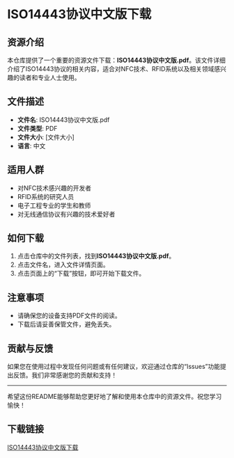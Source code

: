 # ISO14443协议中文版下载

## 资源介绍

本仓库提供了一个重要的资源文件下载：**ISO14443协议中文版.pdf**。该文件详细介绍了ISO14443协议的相关内容，适合对NFC技术、RFID系统以及相关领域感兴趣的读者和专业人士使用。

## 文件描述

- **文件名**: ISO14443协议中文版.pdf
- **文件类型**: PDF
- **文件大小**: [文件大小]
- **语言**: 中文

## 适用人群

- 对NFC技术感兴趣的开发者
- RFID系统的研究人员
- 电子工程专业的学生和教师
- 对无线通信协议有兴趣的技术爱好者

## 如何下载

1. 点击仓库中的文件列表，找到**ISO14443协议中文版.pdf**。
2. 点击文件名，进入文件详情页面。
3. 点击页面上的“下载”按钮，即可开始下载文件。

## 注意事项

- 请确保您的设备支持PDF文件的阅读。
- 下载后请妥善保管文件，避免丢失。

## 贡献与反馈

如果您在使用过程中发现任何问题或有任何建议，欢迎通过仓库的“Issues”功能提出反馈。我们非常感谢您的贡献和支持！

---

希望这份README能够帮助您更好地了解和使用本仓库中的资源文件。祝您学习愉快！

## 下载链接

[ISO14443协议中文版下载](https://pan.quark.cn/s/6c511e3f2f8b)